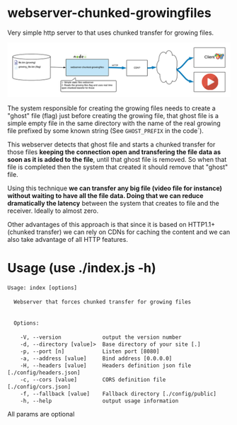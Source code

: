# webserver-chunked-growingfiles

Very simple http server to that uses chunked transfer for growing files.

![Block diagram](./img/chunkWebserver.png "Block diagram for serving a growing file with an open chunked transfer")


The system responsible for creating the growing files needs to create a "ghost" file (flag) just before creating the growing file, that ghost file is a simple empty file in the same directory with the name of the real growing file prefixed by some known string (See `GHOST_PREFIX` in the code`).

This webserver detects that ghost file and starts a chunked transfer for those files **keeping the connection open and transfering the file data as soon as it is added to the file**, until that ghost file is removed. So when that file is completed then the system that created it should remove that "ghost" file.

Using this technique **we can transfer any big file (video file for instance) without waiting to have all the file data. Doing that we can reduce dramatically the latency** between the system that creates to file and the receiver. Ideally to almost zero.

Other advantages of this approach is that since it is based on HTTP1.1+ (chunked transfer) we can rely on CDNs for caching the content and we can also take advantage of all HTTP features.

# Usage (use ./index.js -h)
```
Usage: index [options]

  Webserver that forces chunked transfer for growing files


  Options:

    -V, --version             output the version number
    -d, --directory [value]>  Base directory of your site [.]
    -p, --port [n]            Listen port [8080]
    -a, --address [value]     Bind address [0.0.0.0]
    -H, --headers [value]     Headers definition json file [./config/headers.json]
    -c, --cors [value]        CORS definition file [./config/cors.json]
    -f, --fallback [value]    Fallback directory [./config/public]
    -h, --help                output usage information
```

All params are optional
